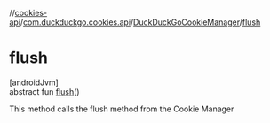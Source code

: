 //[cookies-api](../../../index.md)/[com.duckduckgo.cookies.api](../index.md)/[DuckDuckGoCookieManager](index.md)/[flush](flush.md)

# flush

[androidJvm]\
abstract fun [flush](flush.md)()

This method calls the flush method from the Cookie Manager

